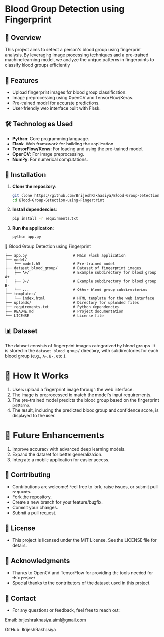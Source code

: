 # Blood Group Detection using Fingerprint

## 📌 Overview  
This project aims to detect a person's blood group using fingerprint analysis. By leveraging image processing techniques and a pre-trained machine learning model, we analyze the unique patterns in fingerprints to classify blood groups efficiently.

## 🚀 Features  
- Upload fingerprint images for blood group classification.  
- Image preprocessing using OpenCV and TensorFlow/Keras.  
- Pre-trained model for accurate predictions.  
- User-friendly web interface built with Flask.  

## 🛠️ Technologies Used  
- **Python**: Core programming language.  
- **Flask**: Web framework for building the application.  
- **TensorFlow/Keras**: For loading and using the pre-trained model.  
- **OpenCV**: For image preprocessing.  
- **NumPy**: For numerical computations.  

## 🔧 Installation  
1. **Clone the repository**:  
   ```bash
   git clone https://github.com/BrijeshRakhasiya/Blood-Group-Detection-using-Fingerprint.git
   cd Blood-Group-Detection-using-Fingerprint
   ```
2. **Install dependencies**:  
   ```bash
   pip install -r requirments.txt
   ```
3. **Run the application**:  
   ```bash
   python app.py
   ```
📂 Blood Group Detection using Fingerprint
```
├── app.py                     # Main Flask application
├── model/
│   └── model.h5               # Pre-trained model
├── dataset_blood_group/       # Dataset of fingerprint images
│   ├── A+/                    # Example subdirectory for blood group A+
│   ├── B-/                    # Example subdirectory for blood group B-
│   └── ...                    # Other blood group subdirectories
├── templates/
│   └── index.html             # HTML template for the web interface
├── uploads/                   # Directory for uploaded files
├── requirements.txt           # Python dependencies
├── README.md                  # Project documentation
└── LICENSE                    # License file
```
## 📊 Dataset  
The dataset consists of fingerprint images categorized by blood groups. It is stored in the `dataset_blood_group/` directory, with subdirectories for each blood group (e.g., `A+`, `B-`, etc.).  

# 📌 How It Works
1. Users upload a fingerprint image through the web interface.
2. The image is preprocessed to match the model's input requirements.
3. The pre-trained model predicts the blood group based on the fingerprint patterns.
4. The result, including the predicted blood group and confidence score, is displayed to the user.

# 📌 Future Enhancements
1. Improve accuracy with advanced deep learning models.
2. Expand the dataset for better generalization.
3. Integrate a mobile application for easier access.


## 🤝 Contributing  
- Contributions are welcome! Feel free to fork, raise issues, or submit pull requests.  
- Fork the repository.  
- Create a new branch for your feature/bugfix.  
- Commit your changes.  
- Submit a pull request.  

## 📜 License  
- This project is licensed under the MIT License. See the LICENSE file for details.  

## 🙏 Acknowledgments  
- Thanks to OpenCV and TensorFlow for providing the tools needed for this project.  
- Special thanks to the contributors of the dataset used in this project.  

## 📧 Contact  
- For any questions or feedback, feel free to reach out:  

Email: brijeshrakhasiya.aiml@gmail.com  

GitHub: BrijeshRakhasiya


